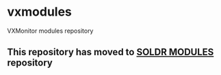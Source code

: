 # vxmodules
VXMonitor modules repository

## This repository has moved to [SOLDR MODULES](https://github.com/vxcontrol/soldr-modules) repository
